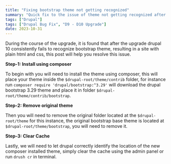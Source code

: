 ```yaml
---
title: "Fixing bootstrap theme not getting recognized"
summary: "Quick fix to the issue of theme not getting recognized after upgrading from drupal-9 to drupal-10"
tags: ["Drupal"]
tags: ["Drupal Bug Fix", "D9 - D10 Upgrade"]
date: 2023-10-31
---
```


During the course of the upgrade, it is found that after the upgrade drupal 10 consistently fails to recognize bootstrap theme, resulting in a site with plain html and css, this post will help you resolve this issue.

**Step-1: Install using composer**

To begin with you will need to install the theme using composer, this will place your theme inside the `$drupal-root/theme/contrib` folder, for instance run `composer require 'drupal/bootstrap:^3.29'` will download the drupal bootstrap 3.29 theme and place it in folder `$drupal-root/theme/contrib/bootstrap`.

**Step-2: Remove original theme**

Then you will need to remove the original folder located at the `$drupal-root/theme` for this instance, the original bootstrap base theme is located at `$drupal-root/theme/bootstrap`, you will need to remove it.

**Step-3: Clear Cache**

Lastly, we will need to let drupal correctly identify the location of the new composer installed theme, simply clear the cache using the admin panel or run `drush cr` in terminal.

